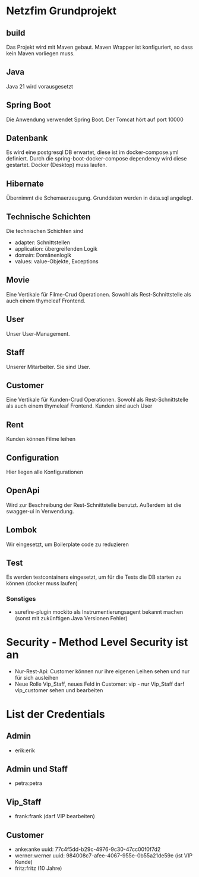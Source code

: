 # Netzfim Grundprojekt
## build
Das Projekt wird mit Maven gebaut. Maven Wrapper ist konfiguriert, so dass kein Maven vorliegen muss.
## Java
Java 21 wird vorausgesetzt
## Spring Boot
Die Anwendung verwendet Spring Boot. Der Tomcat hört auf port 10000
## Datenbank
Es wird eine postgresql DB erwartet, diese ist im docker-compose.yml definiert.
Durch die spring-boot-docker-compose dependency wird diese gestartet. Docker (Desktop) muss laufen.
## Hibernate
Übernimmt die Schemaerzeugung. Grunddaten werden in data.sql angelegt.
## Technische Schichten
Die technischen Schichten sind
- adapter: Schnittstellen
- application: übergreifenden Logik
- domain: Domänenlogik
- values: value-Objekte, Exceptions
## Movie
Eine Vertikale für Filme-Crud Operationen. Sowohl als Rest-Schnittstelle als auch einem thymeleaf Frontend.
## User
Unser User-Management.
## Staff
Unserer Mitarbeiter. Sie sind User.
## Customer
Eine Vertikale für Kunden-Crud Operationen. Sowohl als Rest-Schnittstelle als auch einem thymeleaf Frontend. Kunden sind auch User
## Rent
Kunden können Filme leihen
## Configuration
Hier liegen alle Konfigurationen
## OpenApi
Wird zur Beschreibung der Rest-Schnittstelle benutzt. Außerdem ist die swagger-ui in Verwendung.
## Lombok
Wir eingesetzt, um Boilerplate code zu reduzieren
## Test
Es werden testcontainers eingesetzt, um für die Tests die DB starten zu können (docker muss laufen)
### Sonstiges
- surefire-plugin mockito als Instrumentierungsagent bekannt machen (sonst mit zukünftigen Java Versionen Fehler)

# Security - Method Level Security ist an
- Nur-Rest-Api: Customer können nur ihre eigenen Leihen sehen und nur für sich ausleihen
- Neue Rolle Vip_Staff, neues Feld in Customer: vip - nur Vip_Staff darf vip_customer sehen und bearbeiten

# List der Credentials
## Admin
- erik:erik
## Admin und Staff
- petra:petra
## Vip_Staff
- frank:frank (darf VIP bearbeiten)
## Customer
- anke:anke uuid: 77c4f5dd-b29c-4976-9c30-47cc00f0f7d2
- werner:werner uuid: 984008c7-afee-4067-955e-0b55a21de59e (ist VIP Kunde)
- fritz:fritz (10 Jahre)
